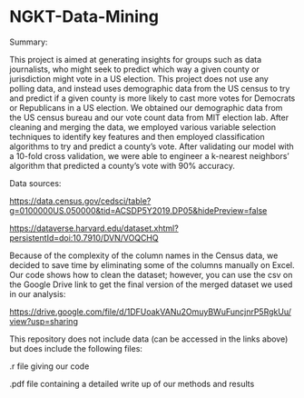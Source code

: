 # NGKT-Data-Mining

Summary:

This project is aimed at generating insights for groups such as data journalists, who might seek to predict which way a given county or jurisdiction might vote in a US election. This project does not use any polling data, and instead uses demographic data from the US census to try and predict if a given county is more likely to cast more votes for Democrats or Republicans in a US election. We obtained our demographic data from the US census bureau and our vote count data from MIT election lab.  After cleaning and merging the data, we employed various variable selection techniques to identify key features and then employed classification algorithms to try and predict a county’s vote. After validating our model with a 10-fold cross validation, we were able to engineer a k-nearest neighbors’ algorithm that predicted a county’s vote with 90% accuracy.


Data sources:

https://data.census.gov/cedsci/table?g=0100000US.050000&tid=ACSDP5Y2019.DP05&hidePreview=false

https://dataverse.harvard.edu/dataset.xhtml?persistentId=doi:10.7910/DVN/VOQCHQ


Because of the complexity of the column names in the Census data, we decided to save time by eliminating some of the columns manually on Excel. Our code shows how to clean the dataset; however, you can use the csv on the Google Drive link to get the final version of the merged dataset we used in our analysis:

https://drive.google.com/file/d/1DFUoakVANu2OmuyBWuFuncjnrP5RgkUu/view?usp=sharing


This repository does not include data (can be accessed in the links above) but does include the following files:

.r file giving our code

.pdf file containing a detailed write up of our methods and results

